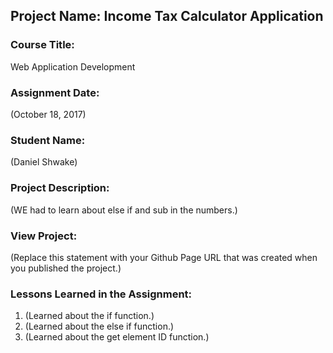 ## Project Name:  Income Tax Calculator Application

### Course Title:
Web Application Development

### Assignment Date:  
(October 18, 2017)

### Student Name:  
(Daniel Shwake)

### Project Description:
(WE had to learn about else if and sub in the numbers.)

### View Project:
(Replace this statement with your Github Page URL that was created when you 
 published the project.)

### Lessons Learned in the Assignment:
1. (Learned about the if function.)
2. (Learned about the else if function.)
3. (Learned about the get element ID function.)

